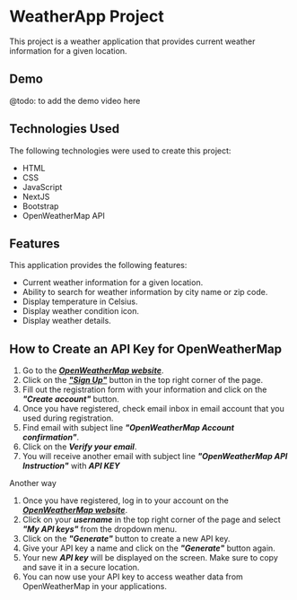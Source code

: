 # WeatherApp Project

This project is a weather application that provides current weather information for a given location.

## Demo
@todo: to add the demo video here

## Technologies Used

The following technologies were used to create this project:

* HTML
* CSS
* JavaScript
* NextJS
* Bootstrap
* OpenWeatherMap API

## Features

This application provides the following features:

* Current weather information for a given location.
* Ability to search for weather information by city name or zip code.
* Display temperature in Celsius.
* Display weather condition icon.
* Display weather details.

## How to Create an API Key for OpenWeatherMap

1. Go to the **_[OpenWeatherMap website](https://openweathermap.org/)_**.
2. Click on the **_["Sign Up"](https://home.openweathermap.org/users/sign_up)_** button in the top right corner of the page.
3. Fill out the registration form with your information and click on the **_"Create account"_** button.
4. Once you have registered, check email inbox in email account that you used during registration.
5. Find email with subject line **_"OpenWeatherMap Account confirmation"_**.
6. Click on the **_Verify your email_**.
7. You will receive another email with subject line **_"OpenWeatherMap API Instruction"_** with **_API KEY_**

Another way

1. Once you have registered, log in to your account on the **_[OpenWeatherMap website](https://openweathermap.org/)_**.
2. Click on your **_username_** in the top right corner of the page and select **_"My API keys"_** from the dropdown menu.
3. Click on the **_"Generate"_** button to create a new API key.
4. Give your API key a name and click on the **_"Generate"_** button again.
5. Your new **_API key_** will be displayed on the screen. Make sure to copy and save it in a secure location.
6. You can now use your API key to access weather data from OpenWeatherMap in your applications.
